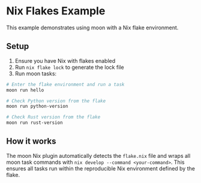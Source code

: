 # Nix Flakes Example

This example demonstrates using moon with a Nix flake environment.

## Setup

1. Ensure you have Nix with flakes enabled
2. Run `nix flake lock` to generate the lock file
3. Run moon tasks:

```bash
# Enter the flake environment and run a task
moon run hello

# Check Python version from the flake
moon run python-version

# Check Rust version from the flake
moon run rust-version
```

## How it works

The moon Nix plugin automatically detects the `flake.nix` file and wraps all moon task commands with `nix develop --command <your-command>`. This ensures all tasks run within the reproducible Nix environment defined by the flake.